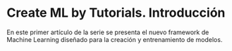 # Create ML by Tutorials. Introducción

En este primer artículo de la serie se presenta el nuevo framework de Machine Learning diseñado para la creación y entrenamiento de modelos.
